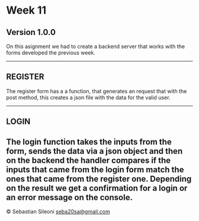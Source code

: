 # Week 11
**Version 1.0.0**
--
On this asignment we had to create a backend  server that works with the forms developed the previous week.

---
## REGISTER

The register form has a a function, that generates an  request that with the post method, this creates a json file with the data for the valid user.

---
## LOGIN

The login function takes the inputs from the form, sends the data via a json object and then on the backend the handler compares if the inputs that came from the login form match the ones that came from the register one. Depending on the result we get a confirmation for a login or an error message on the console. 
---

© Sebastian Sileoni seba20sa@gmail.com